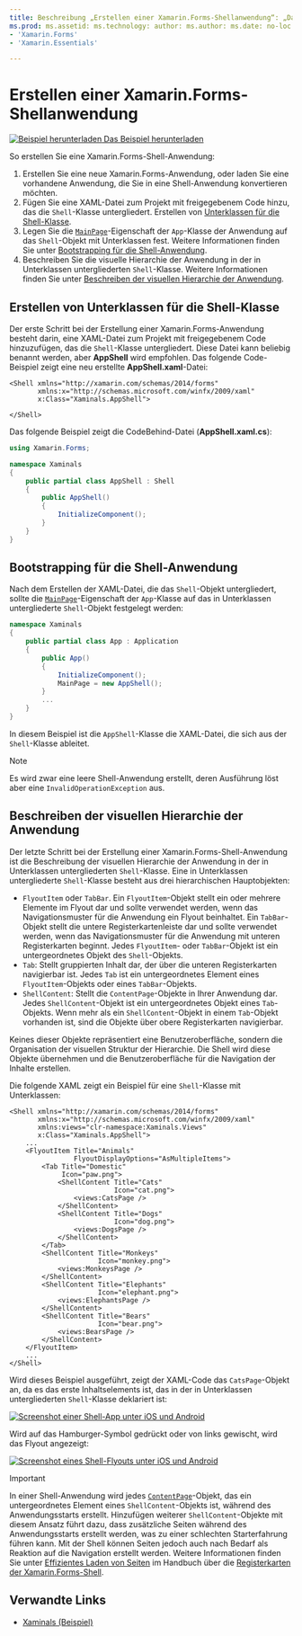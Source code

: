 ```yaml
---
title: Beschreibung „Erstellen einer Xamarin.Forms-Shellanwendung“: „Das Vorgehen zum Erstellen einer Xamarin.Forms-Shell-Anwendung besteht darin, eine XAML-Datei zu erstellen, die die Shell-Klasse untergliedert, die MainPage-Eigenschaft der App-Klasse der Anwendung auf das in Unterklassen untergliederte Shell-Objekt festzulegen und dann die visuelle Hierarchie der Anwendung in der in Unterklassen untergliederten Shell-Klasse zu beschreiben.“
ms.prod: ms.assetid: ms.technology: author: ms.author: ms.date: no-loc:
- 'Xamarin.Forms'
- 'Xamarin.Essentials'

---
```


# <a name="create-a-xamarinforms-shell-application"></a>Erstellen einer Xamarin.Forms-Shellanwendung

[![Beispiel herunterladen](~/media/shared/download.png) Das Beispiel herunterladen](https://docs.microsoft.com/samples/xamarin/xamarin-forms-samples/userinterface-xaminals/)

So erstellen Sie eine Xamarin.Forms-Shell-Anwendung:

1. Erstellen Sie eine neue Xamarin.Forms-Anwendung, oder laden Sie eine vorhandene Anwendung, die Sie in eine Shell-Anwendung konvertieren möchten.
1. Fügen Sie eine XAML-Datei zum Projekt mit freigegebenem Code hinzu, das die `Shell`-Klasse untergliedert. Erstellen von [Unterklassen für die Shell-Klasse](#subclass-the-shell-class).
1. Legen Sie die [`MainPage`](xref:Xamarin.Forms.Application.MainPage)-Eigenschaft der `App`-Klasse der Anwendung auf das `Shell`-Objekt mit Unterklassen fest. Weitere Informationen finden Sie unter [Bootstrapping für die Shell-Anwendung](#bootstrap-the-shell-application).
1. Beschreiben Sie die visuelle Hierarchie der Anwendung in der in Unterklassen untergliederten `Shell`-Klasse. Weitere Informationen finden Sie unter [Beschreiben der visuellen Hierarchie der Anwendung](#describe-the-visual-hierarchy-of-the-application).

## <a name="subclass-the-shell-class"></a>Erstellen von Unterklassen für die Shell-Klasse

Der erste Schritt bei der Erstellung einer Xamarin.Forms-Anwendung besteht darin, eine XAML-Datei zum Projekt mit freigegebenem Code hinzuzufügen, das die `Shell`-Klasse untergliedert. Diese Datei kann beliebig benannt werden, aber **AppShell** wird empfohlen. Das folgende Code-Beispiel zeigt eine neu erstellte **AppShell.xaml**-Datei:

```xaml
<Shell xmlns="http://xamarin.com/schemas/2014/forms"
       xmlns:x="http://schemas.microsoft.com/winfx/2009/xaml"
       x:Class="Xaminals.AppShell">

</Shell>
```

Das folgende Beispiel zeigt die CodeBehind-Datei (**AppShell.xaml.cs**):

```csharp
using Xamarin.Forms;

namespace Xaminals
{
    public partial class AppShell : Shell
    {
        public AppShell()
        {
            InitializeComponent();
        }
    }
}
```

## <a name="bootstrap-the-shell-application"></a>Bootstrapping für die Shell-Anwendung

Nach dem Erstellen der XAML-Datei, die das `Shell`-Objekt untergliedert, sollte die [`MainPage`](xref:Xamarin.Forms.Application.MainPage)-Eigenschaft der `App`-Klasse auf das in Unterklassen untergliederte `Shell`-Objekt festgelegt werden:

```csharp
namespace Xaminals
{
    public partial class App : Application
    {
        public App()
        {
            InitializeComponent();
            MainPage = new AppShell();
        }
        ...
    }
}
```

In diesem Beispiel ist die `AppShell`-Klasse die XAML-Datei, die sich aus der `Shell`-Klasse ableitet.

> [!NOTE]
> Es wird zwar eine leere Shell-Anwendung erstellt, deren Ausführung löst aber eine `InvalidOperationException` aus.

## <a name="describe-the-visual-hierarchy-of-the-application"></a>Beschreiben der visuellen Hierarchie der Anwendung

Der letzte Schritt bei der Erstellung einer Xamarin.Forms-Shell-Anwendung ist die Beschreibung der visuellen Hierarchie der Anwendung in der in Unterklassen untergliederten `Shell`-Klasse. Eine in Unterklassen untergliederte `Shell`-Klasse besteht aus drei hierarchischen Hauptobjekten:

- `FlyoutItem` oder `TabBar`. Ein `FlyoutItem`-Objekt stellt ein oder mehrere Elemente im Flyout dar und sollte verwendet werden, wenn das Navigationsmuster für die Anwendung ein Flyout beinhaltet. Ein `TabBar`-Objekt stellt die untere Registerkartenleiste dar und sollte verwendet werden, wenn das Navigationsmuster für die Anwendung mit unteren Registerkarten beginnt. Jedes `FlyoutItem`- oder `TabBar`-Objekt ist ein untergeordnetes Objekt des `Shell`-Objekts.
- `Tab`: Stellt gruppierten Inhalt dar, der über die unteren Registerkarten navigierbar ist. Jedes `Tab` ist ein untergeordnetes Element eines `FlyoutItem`-Objekts oder eines `TabBar`-Objekts.
- `ShellContent`: Stellt die `ContentPage`-Objekte in Ihrer Anwendung dar. Jedes `ShellContent`-Objekt ist ein untergeordnetes Objekt eines `Tab`-Objekts. Wenn mehr als ein `ShellContent`-Objekt in einem `Tab`-Objekt vorhanden ist, sind die Objekte über obere Registerkarten navigierbar.

Keines dieser Objekte repräsentiert eine Benutzeroberfläche, sondern die Organisation der visuellen Struktur der Hierarchie. Die Shell wird diese Objekte übernehmen und die Benutzeroberfläche für die Navigation der Inhalte erstellen.

Die folgende XAML zeigt ein Beispiel für eine `Shell`-Klasse mit Unterklassen:

```xaml
<Shell xmlns="http://xamarin.com/schemas/2014/forms"
       xmlns:x="http://schemas.microsoft.com/winfx/2009/xaml"
       xmlns:views="clr-namespace:Xaminals.Views"
       x:Class="Xaminals.AppShell">
    ...
    <FlyoutItem Title="Animals"
                FlyoutDisplayOptions="AsMultipleItems">
        <Tab Title="Domestic"
             Icon="paw.png">
            <ShellContent Title="Cats"
                          Icon="cat.png">
                <views:CatsPage />
            </ShellContent>
            <ShellContent Title="Dogs"
                          Icon="dog.png">
                <views:DogsPage />
            </ShellContent>
        </Tab>
        <ShellContent Title="Monkeys"
                      Icon="monkey.png">
            <views:MonkeysPage />
        </ShellContent>
        <ShellContent Title="Elephants"
                      Icon="elephant.png">  
            <views:ElephantsPage />
        </ShellContent>
        <ShellContent Title="Bears"
                      Icon="bear.png">
            <views:BearsPage />
        </ShellContent>
    </FlyoutItem>
    ...
</Shell>
```

Wird dieses Beispiel ausgeführt, zeigt der XAML-Code das `CatsPage`-Objekt an, da es das erste Inhaltselements ist, das in der in Unterklassen untergliederten `Shell`-Klasse deklariert ist:

[![Screenshot einer Shell-App unter iOS und Android](create-images/cats.png "Shell-App")](create-images/cats-large.png#lightbox "Shell-App")

Wird auf das Hamburger-Symbol gedrückt oder von links gewischt, wird das Flyout angezeigt:

[![Screenshot eines Shell-Flyouts unter iOS und Android](create-images/flyout-reduced.png "Shell-Flyout")](create-images/flyout-reduced-large.png#lightbox "Shell-Flyout")

> [!IMPORTANT]
> In einer Shell-Anwendung wird jedes [`ContentPage`](xref:Xamarin.Forms.ContentPage)-Objekt, das ein untergeordnetes Element eines `ShellContent`-Objekts ist, während des Anwendungsstarts erstellt. Hinzufügen weiterer `ShellContent`-Objekte mit diesem Ansatz führt dazu, dass zusätzliche Seiten während des Anwendungsstarts erstellt werden, was zu einer schlechten Starterfahrung führen kann. Mit der Shell können Seiten jedoch auch nach Bedarf als Reaktion auf die Navigation erstellt werden. Weitere Informationen finden Sie unter [Effizientes Laden von Seiten](tabs.md#efficient-page-loading) im Handbuch über die [Registerkarten der Xamarin.Forms-Shell](tabs.md).

## <a name="related-links"></a>Verwandte Links

- [Xaminals (Beispiel)](https://docs.microsoft.com/samples/xamarin/xamarin-forms-samples/userinterface-xaminals/)
